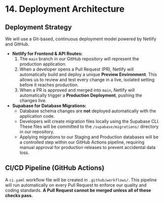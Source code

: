 # **14. Deployment Architecture**

## **Deployment Strategy**

We will use a Git-based, continuous deployment model powered by Netlify and GitHub.

- **Netlify for Frontend & API Routes:**
    1. The `main` branch in our GitHub repository will represent the production application.
    2. When a developer opens a Pull Request (PR), Netlify will automatically build and deploy a unique **Preview Environment**. This allows us to review and test every change in a live, isolated setting before it reaches production.
    3. When a PR is approved and merged into `main`, Netlify will automatically trigger a **Production Deployment**, pushing the changes live.
- **Supabase for Database Migrations:**
    - Database schema changes are **not** deployed automatically with the application code.
    - Developers will create migration files locally using the Supabase CLI. These files will be committed to the `/supabase/migrations/` directory in our repository.
    - Applying migrations to our Staging and Production databases will be a controlled step within our GitHub Actions pipeline, requiring manual approval for production releases to prevent accidental data loss.

## **CI/CD Pipeline (GitHub Actions)**

A `ci.yaml` workflow file will be created in `.github/workflows/`. This pipeline will run automatically on every Pull Request to enforce our quality and coding standards. **A Pull Request cannot be merged unless all of these checks pass.**

```yaml
